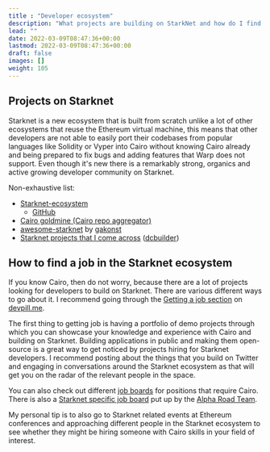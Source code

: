 ```yaml
---
title : "Developer ecosystem"
description: "What projects are building on StarkNet and how do I find a job as a developer?"
lead: ""
date: 2022-03-09T08:47:36+00:00
lastmod: 2022-03-09T08:47:36+00:00
draft: false
images: []
weight: 105
---
```


## Projects on Starknet

Starknet is a new ecosystem that is built from scratch unlike a lot of other ecosystems that reuse the Ethereum virtual machine, this means that other developers are not able to easily port their codebases from popular languages like Solidity or Vyper into Cairo without knowing Cairo already and being prepared to fix bugs and adding features that Warp does not support. Even though it's new there is a remarkably strong, organics and active growing developer community on Starknet.

Non-exhaustive list:

- [Starknet-ecosystem](https://www.starknet-ecosystem.com/)
  - [GitHub](https://github.com/419Labs/starknet-ecosystem.com)
- [Cairo goldmine (Cairo repo aggregator)](https://github.com/beautyisourbusiness/cairo-goldmine)
- [awesome-starknet](https://github.com/gakonst/awesome-starknet) by [gakonst](https://twitter.com/gakonst)
- [Starknet projects that I come across](https://github.com/stars/dcbuild3r/lists/starknet) ([dcbuilder](https://twitter.com/DCbuild3r))

## How to find a job in the Starknet ecosystem

If you know Cairo, then do not worry, because there are a lot of projects looking for developers to build on Starknet. There are various different ways to go about it. I recommend going through the [Getting a job section](https://www.devpill.me/docs/getting-a-job/introduction/) on [devpill.me](https://devpill.me/).

The first thing to getting job is having a portfolio of demo projects through which you can showcase your knowledge and experience with Cairo and building on Starknet. Building applications in public and making them open-source is a great way to get noticed by projects hiring for Starknet developers. I recommend posting about the things that you build on Twitter and engaging in conversations around the Starknet ecosystem as that will get you on the radar of the relevant people in the space.

You can also check out different [job boards](https://www.devpill.me/docs/getting-a-job/job-boards/) for positions that require Cairo. There is also a [Starknet specific job board](https://www.devpill.me/docs/getting-a-job/job-boards/) put up by the [Alpha Road Team](https://twitter.com/alpharoad_fi).

My personal tip is to also go to Starknet related events at Ethereum conferences and approaching different people in the Starknet ecosystem to see whether they might be hiring someone with Cairo skills in your field of interest.

